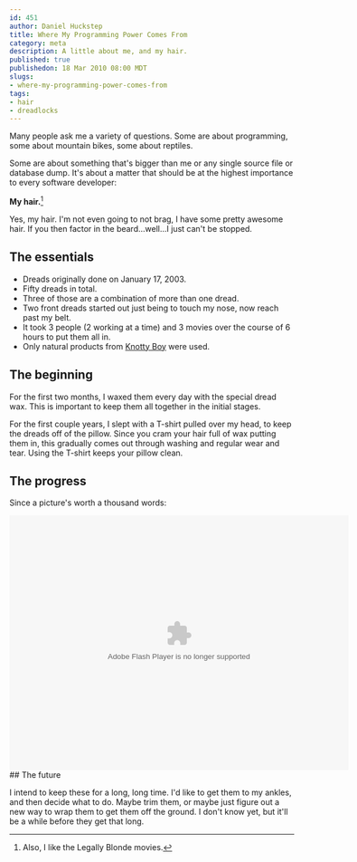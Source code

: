 ```yaml
--- 
id: 451
author: Daniel Huckstep
title: Where My Programming Power Comes From
category: meta
description: A little about me, and my hair.
published: true
publishedon: 18 Mar 2010 08:00 MDT
slugs: 
- where-my-programming-power-comes-from
tags: 
- hair
- dreadlocks
---
```

Many people ask me a variety of questions. Some are about programming,
some about mountain bikes, some about reptiles.

Some are about something that's bigger than me or any single source file
or database dump. It's about a matter that should be at the highest
importance to every software developer:

**My hair.**[^1]

Yes, my hair. I'm not even going to not brag, I have some pretty awesome
hair. If you then factor in the beard…well…I just can't be stopped.

## The essentials

-   Dreads originally done on January 17, 2003.
-   Fifty dreads in total.
-   Three of those are a combination of more than one dread.
-   Two front dreads started out just being to touch my nose, now reach
    past my belt.
-   It took 3 people (2 working at a time) and 3 movies over the course
    of 6 hours to put them all in.
-   Only natural products from [Knotty Boy](http://www.knottyboy.com/)
    were used.

## The beginning

For the first two months, I waxed them every day with the special dread
wax. This is important to keep them all together in the initial stages.

For the first couple years, I slept with a T-shirt pulled over my head,
to keep the dreads off of the pillow. Since you cram your hair full of
wax putting them in, this gradually comes out through washing and
regular wear and tear. Using the T-shirt keeps your pillow clean.

## The progress

Since a picture's worth a thousand words:

<object width="600" height="450">
<param name="flashvars" value="offsite=true&lang=en-us&page_show_url=%2Fphotos%2Fdarkhelmetlive%2Fsets%2F72157623642645340%2Fshow%2F&page_show_back_url=%2Fphotos%2Fdarkhelmetlive%2Fsets%2F72157623642645340%2F&set_id=72157623642645340&jump_to="></param>
<param name="movie" value="http://www.flickr.com/apps/slideshow/show.swf?v=71649"></param>
<param name="allowFullScreen" value="true"></param><embed type="application/x-shockwave-flash" src="http://www.flickr.com/apps/slideshow/show.swf?v=71649" allowFullScreen="true" flashvars="offsite=true&lang=en-us&page_show_url=%2Fphotos%2Fdarkhelmetlive%2Fsets%2F72157623642645340%2Fshow%2F&page_show_back_url=%2Fphotos%2Fdarkhelmetlive%2Fsets%2F72157623642645340%2F&set_id=72157623642645340&jump_to=" width="600" height="450"></embed>

</object>
## The future

I intend to keep these for a long, long time. I'd like to get them to my
ankles, and then decide what to do. Maybe trim them, or maybe just
figure out a new way to wrap them to get them off the ground. I don't
know yet, but it'll be a while before they get that long.

[^1]: Also, I like the Legally Blonde movies.
